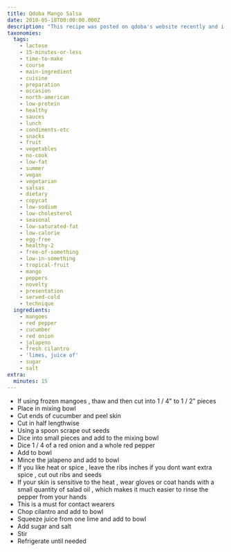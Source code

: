 ```yaml
---
title: Qdoba Mango Salsa
date: 2010-05-18T00:00:00.000Z
description: "This recipe was posted on qdoba's website recently and i wanted to post it here.\r\n\r\nthis salsa is a sweet alternative to typical tomato-based salsas. the recipe is great year-round, although it’s best when mangoes are in season each may. it pairs well with seafood, poultry, or simple tortilla chips."
taxonomies:
  tags:
    - lactose
    - 15-minutes-or-less
    - time-to-make
    - course
    - main-ingredient
    - cuisine
    - preparation
    - occasion
    - north-american
    - low-protein
    - healthy
    - sauces
    - lunch
    - condiments-etc
    - snacks
    - fruit
    - vegetables
    - no-cook
    - low-fat
    - summer
    - vegan
    - vegetarian
    - salsas
    - dietary
    - copycat
    - low-sodium
    - low-cholesterol
    - seasonal
    - low-saturated-fat
    - low-calorie
    - egg-free
    - healthy-2
    - free-of-something
    - low-in-something
    - tropical-fruit
    - mango
    - peppers
    - novelty
    - presentation
    - served-cold
    - technique
  ingredients:
    - mangoes
    - red pepper
    - cucumber
    - red onion
    - jalapeno
    - fresh cilantro
    - 'limes, juice of'
    - sugar
    - salt
extra:
  minutes: 15
---
```

 - If using frozen mangoes , thaw and then cut into 1 / 4" to 1 / 2" pieces
 - Place in mixing bowl
 - Cut ends of cucumber and peel skin
 - Cut in half lengthwise
 - Using a spoon scrape out seeds
 - Dice into small pieces and add to the mixing bowl
 - Dice 1 / 4 of a red onion and a whole red pepper
 - Add to bowl
 - Mince the jalapeno and add to bowl
 - If you like heat or spice , leave the ribs inches if you dont want extra spice , cut out ribs and seeds
 - If your skin is sensitive to the heat , wear gloves or coat hands with a small quantity of salad oil , which makes it much easier to rinse the pepper from your hands
 - This is a must for contact wearers
 - Chop cilantro and add to bowl
 - Squeeze juice from one lime and add to bowl
 - Add sugar and salt
 - Stir
 - Refrigerate until needed
